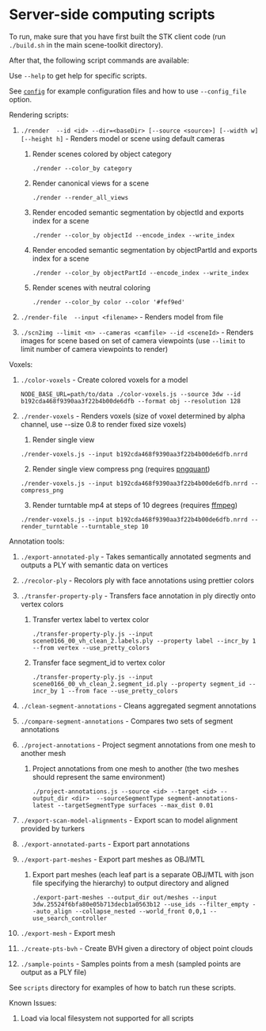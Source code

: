 Server-side computing scripts
=============================

To run, make sure that you have first built the STK client code (run `./build.sh` in the main scene-toolkit directory).

After that, the following script commands are available:

Use `--help` to get help for specific scripts.

See [`config`](config/README.md) for example configuration files and how to use `--config_file` option.

Rendering scripts:

1. `./render  --id <id> --dir=<baseDir> [--source <source>] [--width w] [--height h]` - Renders model or scene using default cameras
    
    1. Render scenes colored by object category
        
        `./render --color_by category`
    
    2. Render canonical views for a scene

        `./render --render_all_views`

    3. Render encoded semantic segmentation by objectId and exports index for a scene

        `./render --color_by objectId --encode_index --write_index`

    4. Render encoded semantic segmentation by objectPartId and exports index for a scene

        `./render --color_by objectPartId --encode_index --write_index`

    5. Render scenes with neutral coloring
        
        `./render --color_by color --color '#fef9ed'`

2. `./render-file  --input <filename>` - Renders model from file

3. `./scn2img --limit <n> --cameras <camfile> --id <sceneId>` - Renders images for scene based on set of camera viewpoints 
  (use `--limit` to limit number of camera viewpoints to render)

Voxels:

1. `./color-voxels` - Create colored voxels for a model
   
   `NODE_BASE_URL=path/to/data ./color-voxels.js --source 3dw --id b192cda468f9390aa3f22b4b00de6dfb --format obj --resolution 128`
   
2. `./render-voxels` - Renders voxels (size of voxel determined by alpha channel, use --size 0.8 to render fixed size voxels)
    1. Render single view

      `./render-voxels.js --input b192cda468f9390aa3f22b4b00de6dfb.nrrd`

    2. Render single view compress png (requires [pngquant](https://pngquant.org/))
    
      `./render-voxels.js --input b192cda468f9390aa3f22b4b00de6dfb.nrrd --compress_png`
    
    3. Render turntable mp4 at steps of 10 degrees (requires [ffmpeg](https://ffmpeg.org/))
    
      `./render-voxels.js --input b192cda468f9390aa3f22b4b00de6dfb.nrrd --render_turntable --turntable_step 10`

Annotation tools:

1. `./export-annotated-ply` - Takes semantically annotated segments and outputs a PLY with semantic data on vertices

1. `./recolor-ply` - Recolors ply with face annotations using prettier colors

1. `./transfer-property-ply` - Transfers face annotation in ply directly onto vertex colors

    1. Transfer vertex label to vertex color

       `./transfer-property-ply.js --input scene0166_00_vh_clean_2.labels.ply --property label --incr_by 1 --from vertex --use_pretty_colors`

    2. Transfer face segment_id to vertex color

       `./transfer-property-ply.js --input scene0166_00_vh_clean_2.segment_id.ply --property segment_id --incr_by 1 --from face --use_pretty_colors`

1. `./clean-segment-annotations` - Cleans aggregated segment annotations

1. `./compare-segment-annotations` - Compares two sets of segment annotations

1. `./project-annotations` - Project segment annotations from one mesh to another mesh
    
    1. Project annotations from one mesh to another (the two meshes should represent the same environment)

       `./project-annotations.js --source <id> --target <id> --output_dir <dir>  --sourceSegmentType segment-annotations-latest --targetSegmentType surfaces --max_dist 0.01`       


1. `./export-scan-model-alignments` - Export scan to model alignment provided by turkers

1. `./export-annotated-parts` - Export part annotations

1. `./export-part-meshes` - Export part meshes as OBJ/MTL

   1. Export part meshes (each leaf part is a separate OBJ/MTL with json file specifying the hierarchy) to output directory and aligned

      `./export-part-meshes --output_dir out/meshes --input 3dw.25524f6bfa80e05b713decb1a0563b12 --use_ids --filter_empty --auto_align --collapse_nested --world_front 0,0,1 --use_search_controller`

1. `./export-mesh` - Export mesh

1. `./create-pts-bvh` - Create BVH given a directory of object point clouds

1. `./sample-points` - Samples points from a mesh (sampled points are output as a PLY file)

See `scripts` directory for examples of how to batch run these scripts.

Known Issues:

1. Load via local filesystem not supported for all scripts
